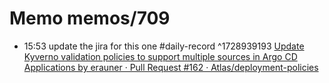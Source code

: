 # Memo memos/709
- 15:53 update the jira for this one #daily-record ^1728939193
[Update Kyverno validation policies to support multiple sources in Argo CD Applications by erauner · Pull Request #162 · Atlas/deployment-policies](https://github.medallia.com/Atlas/deployment-policies/pull/162)